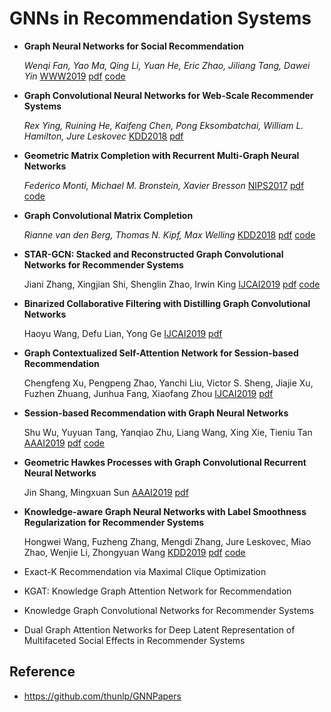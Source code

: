 # GNNs in Recommendation Systems

* **Graph Neural Networks for Social Recommendation** 

  *Wenqi Fan, Yao Ma, Qing Li, Yuan He, Eric Zhao, Jiliang Tang, Dawei Yin* [WWW2019](  https://dl.acm.org/citation.cfm?id=3313488  ) [pdf](https://arxiv.org/pdf/1902.07243.pdf) [code]( https://github.com/Wang-Shuo/GraphRec_PyTorch )

* **Graph Convolutional Neural Networks for Web-Scale Recommender Systems** 

  *Rex Ying, Ruining He, Kaifeng Chen, Pong Eksombatchai, William L. Hamilton, Jure Leskovec* [KDD2018]( https://dl.acm.org/citation.cfm?id=3219890 ) [pdf](https://arxiv.org/pdf/1806.01973.pdf)

* **Geometric Matrix Completion with Recurrent Multi-Graph Neural Networks** 

   *Federico Monti,  Michael M. Bronstein,  Xavier Bresson* [NIPS2017]( https://dl.acm.org/citation.cfm?id=3295127 ) [pdf](https://papers.nips.cc/paper/6960-geometric-matrix-completion-with-recurrent-multi-graph-neural-networks.pdf) [code]( https://github.com/fmonti/mgcnn )

* **Graph Convolutional Matrix Completion** 

  *Rianne van den Berg, Thomas N. Kipf, Max Welling* [KDD2018]( https://arxiv.org/abs/1706.02263 ) [pdf](https://www.kdd.org/kdd2018/files/deep-learning-day/DLDay18_paper_32.pdf) [code]( https://github.com/riannevdberg/gc-mc )

* **STAR-GCN: Stacked and Reconstructed Graph Convolutional Networks for Recommender Systems**

   Jiani Zhang, Xingjian Shi, Shenglin Zhao, Irwin King [IJCAI2019](https://dl.acm.org/citation.cfm?id=3367634) [pdf](https://www.ijcai.org/proceedings/2019/0592.pdf) [code](https://github.com/jennyzhang0215/STAR-GCN)

* **Binarized Collaborative Filtering with Distilling Graph Convolutional Networks**

   Haoyu Wang, Defu Lian, Yong Ge [IJCAI2019](https://dl.acm.org/citation.cfm?id=3367471.3367711) [pdf](https://www.ijcai.org/proceedings/2019/0667.pdf) 

* **Graph Contextualized Self-Attention Network for Session-based Recommendation**

   Chengfeng Xu, Pengpeng Zhao, Yanchi Liu, Victor S. Sheng, Jiajie Xu, Fuzhen Zhuang, Junhua Fang, Xiaofang Zhou [IJCAI2019](https://www.ijcai.org/proceedings/2019/547) [pdf](https://www.ijcai.org/proceedings/2019/0547.pdf) 

* **Session-based Recommendation with Graph Neural Networks**

   Shu Wu, Yuyuan Tang, Yanqiao Zhu, Liang Wang, Xing Xie, Tieniu Tan [AAAI2019](https://aaai.org/ojs/index.php/AAAI/article/view/3804) [pdf](https://aaai.org/ojs/index.php/AAAI/article/download/3804/3682) [code](https://github.com/CRIPAC-DIG/SR-GNN)

* **Geometric Hawkes Processes with Graph Convolutional Recurrent Neural Networks**

   Jin Shang, Mingxuan Sun [AAAI2019](https://aaai.org/ojs/index.php/AAAI/article/view/4416) [pdf](https://aaai.org/ojs/index.php/AAAI/article/download/4416/4294)

* **Knowledge-aware Graph Neural Networks with Label Smoothness Regularization for Recommender Systems**

   Hongwei Wang, Fuzheng Zhang, Mengdi Zhang, Jure Leskovec, Miao Zhao, Wenjie Li, Zhongyuan Wang [KDD2019](https://dl.acm.org/citation.cfm?id=3292500.3330836) [pdf](https://arxiv.org/pdf/1905.04413.pdf) [code](https://github.com/hwwang55/KGNN-LS)

* Exact-K Recommendation via Maximal Clique Optimization
* KGAT: Knowledge Graph Attention Network for Recommendation
* Knowledge Graph Convolutional Networks for Recommender Systems
* Dual Graph Attention Networks for Deep Latent Representation of Multifaceted Social Effects in Recommender Systems

## Reference

* https://github.com/thunlp/GNNPapers 